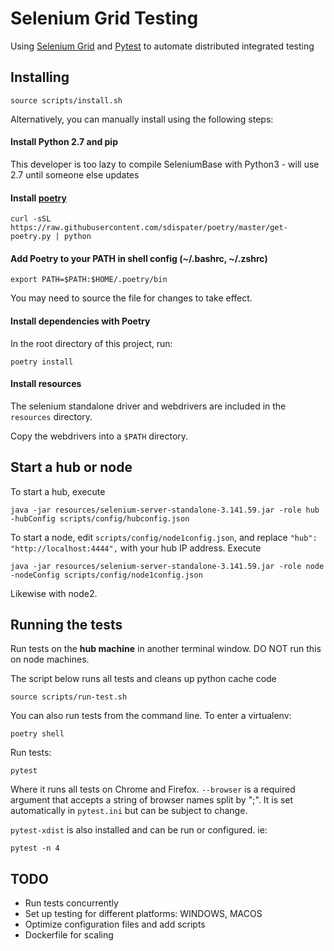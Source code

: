 # Selenium Grid Testing

Using [Selenium Grid](https://www.seleniumhq.org/) and [Pytest](https://docs.pytest.org/en/latest/) to automate distributed integrated testing

## Installing

```
source scripts/install.sh
```

Alternatively, you can manually install using the following steps:

#### Install Python 2.7 and pip

This developer is too lazy to compile SeleniumBase with Python3 - will use 2.7 until someone else updates

#### Install [poetry](https://github.com/sdispater/poetry) 

```
curl -sSL https://raw.githubusercontent.com/sdispater/poetry/master/get-poetry.py | python
```

#### Add Poetry to your PATH in shell config (~/.bashrc, ~/.zshrc)

```
export PATH=$PATH:$HOME/.poetry/bin
```

You may need to source the file for changes to take effect.


#### Install dependencies with Poetry

In the root directory of this project, run:

```
poetry install
```

#### Install resources

The selenium standalone driver and webdrivers are included in the `resources` directory.

Copy the webdrivers into a `$PATH` directory.

## Start a hub or node

To start a hub, execute

```
java -jar resources/selenium-server-standalone-3.141.59.jar -role hub -hubConfig scripts/config/hubconfig.json
```

To start a node, edit `scripts/config/node1config.json`, and replace `"hub": "http://localhost:4444",` with your hub IP address. Execute

```
java -jar resources/selenium-server-standalone-3.141.59.jar -role node -nodeConfig scripts/config/node1config.json
```

Likewise with node2.

## Running the tests

Run tests on the **hub machine** in another terminal window. DO NOT run this on node machines.

The script below runs all tests and cleans up python cache code

```
source scripts/run-test.sh
```

You can also run tests from the command line. To enter a virtualenv:

```
poetry shell
```

Run tests:

```
pytest
```

Where it runs all tests on Chrome and Firefox. `--browser` is a required argument that accepts a string of browser names split by ";". It is set automatically in `pytest.ini` but can be subject to change.

`pytest-xdist` is also installed and can be run or configured. ie:

```
pytest -n 4
``` 

## TODO

* Run tests concurrently
* Set up testing for different platforms: WINDOWS, MACOS
* Optimize configuration files and add scripts
* Dockerfile for scaling